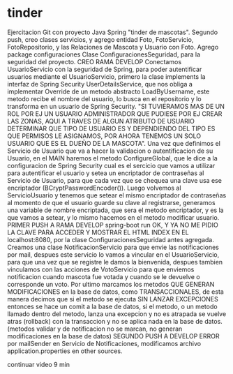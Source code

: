 # tinder
Ejercitacion Git con proyecto Java Spring "tinder de mascotas".
Segundo push, creo clases servicios, y agrego entidad Foto, FotoServicio, FotoRepositorio, y las Relaciones de Mascota y Usuario con Foto.
Agrego package configuraciones Clase ConfiguracionesSeguridad, para la seguridad del proyecto.
CREO RAMA DEVELOP
Conectamos UsuarioServicio con la seguridad de Spring, para poder autentificar usuarios mediante el UsuarioServicio, primero la clase implements la interfaz de Spring Security UserDetailsService, que nos obliga a implementar Override de un metodo  abstracto LoadByUsername, este metodo recibe el nombre del usuario, lo busca en el repositorio y lo transforma en un usuario de Spring Security. "SI TUVIERAMOS MAS DE UN ROL POR EJ UN USUARIO ADMINISTRADOR QUE PUDIESE POR EJ CREAR LAS ZONAS, AQUI A TRAVES DE ALGUN ATRIBUTO DE USUARIO DETERMINAR QUE TIPO DE USUARIO ES Y DEPENDIENDO DEL TIPO ES QUE PERMISOS LE ASIGNAMOS, POR AHORA TENEMOS UN SOLO USUARIO QUE ES EL DUEÑO DE LA MASCOTA". Una vez que definimos el Servicio de Usuario que va a hacer la validacion o autentificacion de su Usuario, en el MAIN haremos el metodo ConfigureGlobal, que le dice a la configuracion de Spring Security cual es el sercicio que vamos a utilizar para autentificar el usuario y setea un encriptador de contraseñas al Servicio de Usuario, para que cada vez que se chequea una clave usa ese encriptador (BCryptPasswordEncoder()). Luego volvemos al ServicioUsuario y tenemos que setear el mismo encriptador de contraseñas al momento de que el usuario guarde su clave al registrarse, generamos una variable de nombre encriptada, que sera el metodo encriptador, y es la que vamos a setear, y lo mismo hacemos en el metodo modificar usuario.
PRIMER PUSH A RAMA DEVELOP
spring-boot run OK, Y YA NO ME PIDIO LA CLAVE PARA ACCEDER Y MOSTRAR EL HTML INDEX EN EL localhost:8080, por la clase ConfiguracionesSeguridad antes agregada.
Creamos una clase NotificacionServicio para que envie las notificaciones por mail, despues este servicio lo vamos a vincular en el UsuarioServicio, para que una vez que se registre le damos la bienvenida, despues tambien vinculamos con las acciones de VotoServicio para que enviemos notificacion cuando mascota fue votada y cuando se le devuelve o corresponde un voto.
Por ultimo marcamos los metodos QUE GENERAN MODIFICACIONES en la base de datos, como TRANSACCIONALES, de esta manera decimos que si el metodo se ejecuta SIN LANZAR EXCEPCIONES entonces se hace un comit a la base de datos, si el metodo, o un metodo llamado dentro del metodo, lanza una excepcion y no es atrapada se vuelve atras (rollback) con la transaccion y no se aplica nada en la base de datos. (metodos validar y de notificacion no se marcan, no generan modificaciones en la base de datos)
SEGUNDO PUSH A DEVELOP
ERROR por mailSender en Servicio de Notificaciones,  modificamos archivo application.properties en other sources.

continuar video 9 min 

